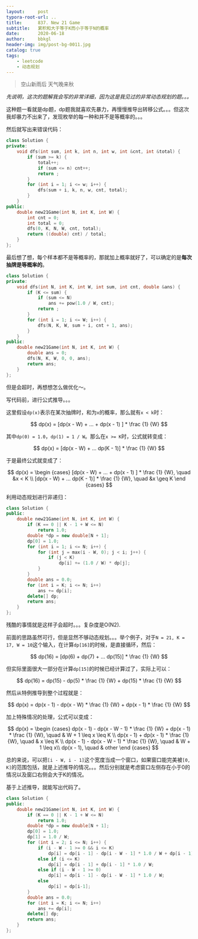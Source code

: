 ```yaml
---
layout:     post
typora-root-url: ..
title:      837. New 21 Game
subtitle:   累积和大于等于K而小于等于N的概率
date:       2020-06-18
author:     bbkgl
header-img: img/post-bg-0011.jpg
catalog: true
tags:
    - leetcode
    - 动态规划
---
```


>空山新雨后
>天气晚来秋

*先说明，这次的题解我会写的非常详细，因为这是我见过的非常动态规划的题。。。*

这种题一看就是dp题，dp题我就喜欢先暴力，再慢慢推导出转移公式。。。但这次我却暴力不出来了，发现枚举的每一种和并不是等概率的。。。

然后就写出来错误代码：

```cpp
class Solution {
private:
    void dfs(int sum, int k, int n, int w, int &cnt, int &total) {
        if (sum >= k) {
            total++;
            if (sum <= n) cnt++;
            return ;
        }
        for (int i = 1; i <= w; i++) {
            dfs(sum + i, k, n, w, cnt, total);
        }
    }
public:
    double new21Game(int N, int K, int W) {
        int cnt = 0;
        int total = 0;
        dfs(0, K, N, W, cnt, total);
        return ((double) cnt) / total;
    }
};
```

最后想了想，每个样本都不是等概率的，那就加上概率就好了，可以确定的是**每次抽牌是等概率的**。

```cpp
class Solution {
private:
    void dfs(int N, int K, int W, int sum, int cnt, double &ans) {
        if (K <= sum) {
            if (sum <= N)
                ans += pow(1.0 / W, cnt);
            return ;
        }
        for (int i = 1; i <= W; i++) {
            dfs(N, K, W, sum + i, cnt + 1, ans);
        }
    }
public:
    double new21Game(int N, int K, int W) {
        double ans = 0;
        dfs(N, K, W, 0, 0, ans);
        return ans;
    }
};
```

但是会超时，再想想怎么做优化～。

写代码前，进行公式推导。。。

这里假设`dp(x)`表示在某次抽牌时，和为`x`的概率，那么就有`x < k`时：

$$
dp(x) = [dp(x - W) + ... + dp(x - 1) ] * \frac {1} {W}
$$

其中`dp(0) = 1.0`，`dp(1) = 1 / W`。那么在`x >= K`时，公式就转变成：

$$
dp(x) = [dp(x - W) + ... dp(K - 1)] * \frac {1} {W}
$$

于是最终公式就变成了：

$$
dp(x) = \begin {cases}
[dp(x - W) + ... + dp(x - 1) ] * \frac {1} {W}, \quad &x < K \\
[dp(x - W) + ... dp(K - 1)] * \frac {1} {W}, \quad &x \geq K
\end {cases}
$$

利用动态规划进行非递归：

```cpp
class Solution {
public:
    double new21Game(int N, int K, int W) {
        if (K == 0 || K - 1 + W <= N)
            return 1.0;
        double *dp = new double[N + 1];
        dp[0] = 1.0;
        for (int i = 1; i <= N; i++) {
            for (int j = max(i - W, 0); j < i; j++) {
                if (j < K)
                    dp[i] += (1.0 / W) * dp[j];
            }
        }
        double ans = 0.0;
        for (int i = K; i <= N; i++)
            ans += dp[i];
        delete[] dp;
        return ans;
    }
};
```

残酷的事情就是这样子会超时。。。复杂度是O(N2).

前面的思路虽然可行，但是显然不够动态规划。。。举个例子，对于`N = 21, K = 17, W = 10`这个输入，在计算`dp[16]`的时候，是直接循环，然后：

$$
dp(16) = [dp(6) + dp(7) + ... dp(15)] * \frac {1} {W}
$$

但实际里面很大一部分在计算`dp[15]`的时候已经计算过了，实际上可以：

$$
dp(16) = dp(15) - dp(5) * \frac {1} {W} + dp(15) * \frac {1} {W}
$$

然后从特例推导到整个过程就是：

$$
dp(x) = dp(x - 1) - dp(x - W) * \frac {1} {W} + dp(x - 1) * \frac {1} {W}
$$

加上特殊情况的处理，公式可以变成：

$$
dp(x) = \begin {cases}
dp(x - 1) - dp(x - W - 1) * \frac {1} {W} + dp(x - 1) * \frac {1} {W}, \quad & W + 1 \leq x \leq K \\
dp(x - 1) + dp(x - 1) * \frac {1} {W}, \quad & x \leq K \\
dp(x - 1) - dp(x - W - 1) * \frac {1} {W}, \quad & W + 1 \leq x\\
dp(x - 1), \quad & other
\end {cases}
$$

总的来说，可以把`[i - W, i - 1]`这个宽度当成一个窗口，如果窗口能完美被`[0, K]`的范围包括，就是上述推导的情况。。。然后分别就是考虑窗口左侧存在小于0的情况以及窗口右侧会大于K的情况。

基于上述推导，就能写出代码了。

```cpp
class Solution {
public:
    double new21Game(int N, int K, int W) {
        if (K == 0 || K - 1 + W <= N)
            return 1.0;
        double *dp = new double[N + 1];
        dp[0] = 1.0;
        dp[1] = 1.0 / W;
        for (int i = 2; i <= N; i++) {
            if (i - W - 1 >= 0 && i <= K)
                dp[i] = dp[i - 1] - dp[i - W - 1] * 1.0 / W + dp[i - 1] * 1.0 / W;
            else if (i <= K)
                dp[i] = dp[i - 1] + dp[i - 1] * 1.0 / W;
            else if (i - W - 1 >= 0)
                dp[i] = dp[i - 1] - dp[i - W - 1] * 1.0 / W;
            else
                dp[i] = dp[i-1];
        }
        double ans = 0.0;
        for (int i = K; i <= N; i++)
            ans += dp[i];
        delete[] dp;
        return ans;
    }
};
```

